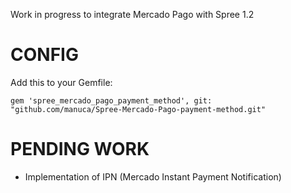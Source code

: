 Work in progress to integrate Mercado Pago with Spree 1.2

CONFIG
======

Add this to your Gemfile:

```
gem 'spree_mercado_pago_payment_method', git: "github.com/manuca/Spree-Mercado-Pago-payment-method.git"
```

PENDING WORK
============

- Implementation of IPN (Mercado Instant Payment Notification)
